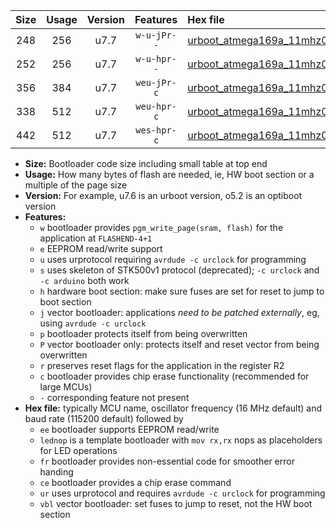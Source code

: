 |Size|Usage|Version|Features|Hex file|
|:-:|:-:|:-:|:-:|:--|
|248|256|u7.7|`w-u-jPr--`|[urboot_atmega169a_11mhz0592_230400bps_lednop_ur_vbl.hex](https://raw.githubusercontent.com/stefanrueger/urboot.hex/main/mcus/atmega169a/fcpu_11mhz0592/230400_bps/urboot_atmega169a_11mhz0592_230400bps_lednop_ur_vbl.hex)|
|252|256|u7.7|`w-u-hpr--`|[urboot_atmega169a_11mhz0592_230400bps_lednop_fr_ur.hex](https://raw.githubusercontent.com/stefanrueger/urboot.hex/main/mcus/atmega169a/fcpu_11mhz0592/230400_bps/urboot_atmega169a_11mhz0592_230400bps_lednop_fr_ur.hex)|
|356|384|u7.7|`weu-jPr-c`|[urboot_atmega169a_11mhz0592_230400bps_ee_lednop_fr_ce_ur_vbl.hex](https://raw.githubusercontent.com/stefanrueger/urboot.hex/main/mcus/atmega169a/fcpu_11mhz0592/230400_bps/urboot_atmega169a_11mhz0592_230400bps_ee_lednop_fr_ce_ur_vbl.hex)|
|338|512|u7.7|`weu-hpr-c`|[urboot_atmega169a_11mhz0592_230400bps_ee_lednop_fr_ce_ur.hex](https://raw.githubusercontent.com/stefanrueger/urboot.hex/main/mcus/atmega169a/fcpu_11mhz0592/230400_bps/urboot_atmega169a_11mhz0592_230400bps_ee_lednop_fr_ce_ur.hex)|
|442|512|u7.7|`wes-hpr-c`|[urboot_atmega169a_11mhz0592_230400bps_ee_lednop_fr_ce.hex](https://raw.githubusercontent.com/stefanrueger/urboot.hex/main/mcus/atmega169a/fcpu_11mhz0592/230400_bps/urboot_atmega169a_11mhz0592_230400bps_ee_lednop_fr_ce.hex)|

- **Size:** Bootloader code size including small table at top end
- **Usage:** How many bytes of flash are needed, ie, HW boot section or a multiple of the page size
- **Version:** For example, u7.6 is an urboot version, o5.2 is an optiboot version
- **Features:**
  + `w` bootloader provides `pgm_write_page(sram, flash)` for the application at `FLASHEND-4+1`
  + `e` EEPROM read/write support
  + `u` uses urprotocol requiring `avrdude -c urclock` for programming
  + `s` uses skeleton of STK500v1 protocol (deprecated); `-c urclock` and `-c arduino` both work
  + `h` hardware boot section: make sure fuses are set for reset to jump to boot section
  + `j` vector bootloader: applications *need to be patched externally*, eg, using `avrdude -c urclock`
  + `p` bootloader protects itself from being overwritten
  + `P` vector bootloader only: protects itself and reset vector from being overwritten
  + `r` preserves reset flags for the application in the register R2
  + `c` bootloader provides chip erase functionality (recommended for large MCUs)
  + `-` corresponding feature not present
- **Hex file:** typically MCU name, oscillator frequency (16 MHz default) and baud rate (115200 default) followed by
  + `ee` bootloader supports EEPROM read/write
  + `lednop` is a template bootloader with `mov rx,rx` nops as placeholders for LED operations
  + `fr` bootloader provides non-essential code for smoother error handing
  + `ce` bootloader provides a chip erase command
  + `ur` uses urprotocol and requires `avrdude -c urclock` for programming
  + `vbl` vector bootloader: set fuses to jump to reset, not the HW boot section
